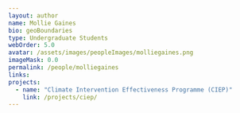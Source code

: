 ```yaml
---
layout: author
name: Mollie Gaines
bio: geoBoundaries
type: Undergraduate Students
webOrder: 5.0
avatar: /assets/images/peopleImages/molliegaines.png
imageMask: 0.0
permalink: /people/molliegaines
links:
projects:
  - name: "Climate Intervention Effectiveness Programme (CIEP)"
    link: /projects/ciep/
---
```

